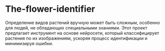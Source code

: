 # The-flower-identifier
Определение видов растений вручную может быть сложным, особенно для людей, не обладающих специальными знаниями. Этот проект предлагает инструмент на основе нейросети, который классифицирует растения по их изображениям, ускоряя процесс идентификации и минимизируя ошибки.  
